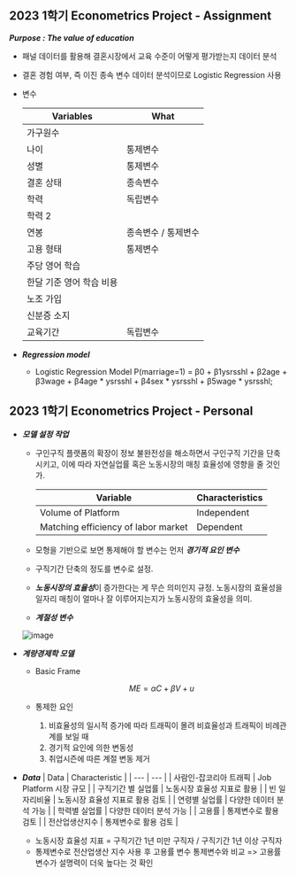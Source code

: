 ## 2023 1학기 Econometrics Project - Assignment
***Purpose : The value of education***
- 패널 데이터를 활용해 결혼시장에서 교육 수준이 어떻게 평가받는지 데이터 분석
- 결혼 경험 여부, 즉 이진 종속 변수 데이터 분석이므로 Logistic Regression 사용
- 변수
    
    
    | Variables | What |
    | --- | --- |
    | 가구원수 |  |
    | 나이 | 통제변수 |
    | 성별 | 통제변수 |
    | 결혼 상태 | 종속변수 |
    | 학력 | 독립변수 |
    | 학력 2 |  |
    | 연봉 | 종속변수 / 통제변수 |
    | 고용 형태 | 통제변수 |
    | 주당 영어 학습 |  |
    | 한달 기준 영어 학습 비용 |  |
    | 노조 가입 |  |
    | 신분증 소지 |  |
    | 교육기간 | 독립변수 |
  
- ***Regression model***
    - Logistic Regression Model
      P(marriage=1) = β0 + β1ysrsshl + β2age + β3wage + β4age * ysrsshl + β4sex * ysrsshl + β5wage * ysrsshl;






## 2023 1학기 Econometrics Project - Personal

- ***모델 설정 작업***
    - 구인구직 플랫폼의 확장이 정보 불완전성을 해소하면서 구인구직 기간을 단축시키고, 이에 따라 자연실업률 혹은 노동시장의 매칭 효율성에 영향을 줄 것인가.

        | Variable | Characteristics |
        | --- | --- |
        | Volume of Platform | Independent |
        | Matching efficiency of labor market | Dependent |
        
    - 모형을 기반으로 보면 통제해야 할 변수는 먼저 ***경기적 요인 변수***
    - 구직기간 단축의 정도를 변수로 설정. 
    - ***노동시장의 효율성***이 증가한다는 게 무슨 의미인지 규정. 노동시장의 효율성을 일자리 매칭이 얼마나 잘 이루어지는지가 노동시장의 효율성을 의미. 
    - ***계절성 변수***
        
    ![image](https://github.com/popper6508/202301_econometrics_lecture/assets/118153199/2c7748ac-6605-4d3c-92b2-020a14dbe144)
    
        
- ***계량경제학 모델***
    - Basic Frame
        
        $$
        ME = αC + βV + u
        $$
        
    - 통제한 요인
        1. 비효율성의 일시적 증가에 따라 트래픽이 몰려 비효율성과 트래픽이 비례관계를 보일 때
        2. 경기적 요인에 의한 변동성
        3. 취업시즌에 따른 계절 변동 제거


- ***Data***
    | Data | Characteristic |
    | --- | --- |
    | 사람인-잡코리아 트래픽 | Job Platform 시장 규모 |
    | 구직기간 별 실업률 | 노동시장 효율성 지표로 활용 |
    | 빈 일자리비율 | 노동시장 효율성 지표로 활용 검토 |
    | 연령별 실업률  | 다양한 데이터 분석 가능 |
    | 학력별 실업률 | 다양한 데이터 분석 가능 |
    | 고용률 | 통제변수로 활용 검토 |
    | 전산업생산지수 | 통제변수로 활용 검토 |
    - 노동시장 효율성 지표 = 구직기간 1년 미만 구직자 / 구직기간 1년 이상 구직자
    - 통제변수로 전산업생산 지수 사용 후 고용률 변수 통제변수와 비교 => 고용률 변수가 설명력이 더욱 높다는 것 확인

